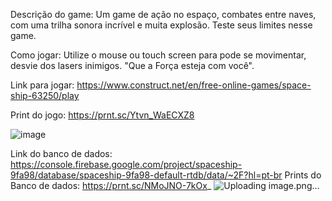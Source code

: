 Descrição do game:
Um game de ação no espaço, combates entre naves, com uma trilha sonora incrível e muita explosão. Teste seus limites nesse game. 

Como jogar:
Utilize o mouse ou touch screen para pode se movimentar, desvie dos lasers inimigos. "Que a Força esteja com você".

Link para jogar: https://www.construct.net/en/free-online-games/space-ship-63250/play

Print do jogo: https://prnt.sc/Ytvn_WaECXZ8

![image](https://github.com/JMatheus117/primeiro-game/assets/166875667/52ee05e0-2e8c-4b06-ba21-43c4769b4fc3) 

Link do banco de dados: https://console.firebase.google.com/project/spaceship-9fa98/database/spaceship-9fa98-default-rtdb/data/~2F?hl=pt-br
Prints do Banco de dados: https://prnt.sc/NMoJNO-7kOx_
![Uploading image.png…]()
